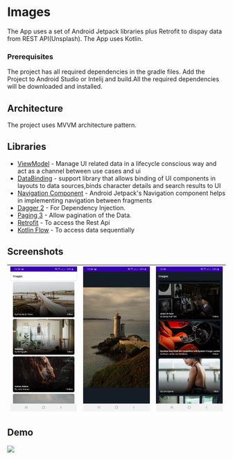 # Images

The App uses a set of Android Jetpack libraries plus Retrofit to dispay data from REST API(Unsplash). The App uses Kotlin.

### Prerequisites

The project has all required dependencies in the gradle files. 
Add the Project to Android Studio or Intelij and build.All the required dependencies will be downloaded and installed.

## Architecture

The project uses MVVM architecture pattern.

## Libraries 

* [ViewModel](https://developer.android.com/topic/libraries/architecture/viewmodel/) - Manage UI related data in a lifecycle conscious way and act as a channel between use cases and ui
* [DataBinding](https://developer.android.com/topic/libraries/data-binding) - support library that allows binding of UI components in layouts to data sources,binds character details and search results to UI
* [Navigation Component](https://developer.android.com/guide/navigation/navigation-getting-started) - Android Jetpack's Navigation component helps in implementing
navigation between fragments
* [Dagger 2](https://dagger.dev/dev-guide/) - For Dependency Injection.
* [Paging 3](https://developer.android.com/topic/libraries/architecture/paging/v3-overview?hl=in) - Allow pagination of the Data.
* [Retrofit](https://square.github.io/retrofit/) - To access the Rest Api
* [Kotlin Flow](https://developer.android.com/kotlin/flow) - To access data sequentially


## Screenshots
|<img src="screenshots/home.jpg" width=200/>|<img src="screenshots/detail.jpg" width=200/>|<img src="screenshots/home_dark.jpg" width=200/>|
|:----:|:----:|:----:|

## Demo
<img src="demo/demo.mp4" width=400/>
